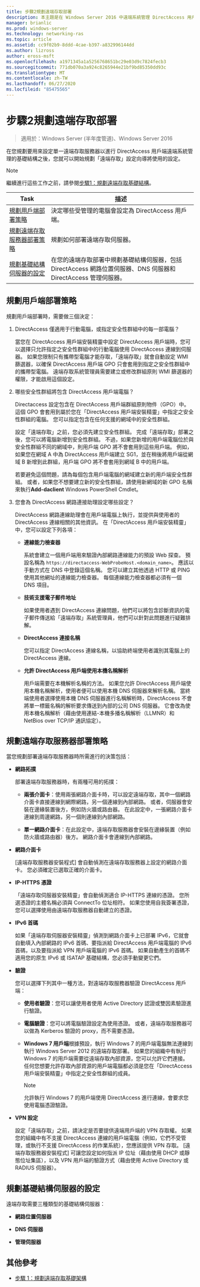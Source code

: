 ```yaml
---
title: 步驟2規劃遠端存取部署
description: 本主題是在 Windows Server 2016 中遠端系統管理 DirectAccess 用戶端指南的一部分。
manager: brianlic
ms.prod: windows-server
ms.technology: networking-ras
ms.topic: article
ms.assetid: cc9f02b9-8ddd-4cae-b397-a832996144dd
ms.author: lizross
author: eross-msft
ms.openlocfilehash: a1971345a1a5256768651bc29e03d9c7824fecb3
ms.sourcegitcommit: 771db070a3a924c8265944e21bf9bd85350dd93c
ms.translationtype: MT
ms.contentlocale: zh-TW
ms.lasthandoff: 06/27/2020
ms.locfileid: "85475565"
---
```

# <a name="step-2-plan-the-remote-access-deployment"></a>步驟2規劃遠端存取部署

>適用於：Windows Server (半年度管道)、Windows Server 2016

在您規劃要用來設定單一遠端存取服務器以進行 DirectAccess 用戶端遠端系統管理的基礎結構之後，您就可以開始規劃「遠端存取」設定向導將使用的設定。

> [!NOTE]
> 繼續進行這些工作之前，請參閱[步驟1：規劃遠端存取基礎結構](Step-1-Plan-the-Remote-Access-Infrastructure.md)。

|Task|描述|
|----|--------|
|[規劃用戶端部署策略](#plan-a-client-deployment-strategy)|決定哪些受管理的電腦會設定為 DirectAccess 用戶端。|
|[規劃遠端存取服務器部署策略](#plan-a-remote-access-server-deployment-strategy)|規劃如何部署遠端存取伺服器。|
|[規劃基礎結構伺服器的設定](#plan-the-infrastructure-servers-configurations)|在您的遠端存取部署中規劃基礎結構伺服器，包括 DirectAccess 網路位置伺服器、DNS 伺服器和 DirectAccess 管理伺服器。|

## <a name="plan-a-client-deployment-strategy"></a>規劃用戶端部署策略
規劃用戶端部署時，需要做三個決定：

1.  DirectAccess 僅適用于行動電腦，或指定安全性群組中的每一部電腦？

    當您在 DirectAccess 用戶端安裝精靈中設定 DirectAccess 用戶端時，您可以選擇只允許指定之安全性群組中的行動電腦使用 DirectAccess 連線到伺服器。 如果您限制只有攜帶型電腦才能存取，「遠端存取」就會自動設定 WMI 篩選器，以確保 DirectAccess 用戶端 GPO 只會套用到指定之安全性群組中的攜帶型電腦。 遠端存取系統管理員需要建立或修改群組原則 WMI 篩選器的權限，才能啟用這個設定。

2.  哪些安全性群組將包含 DirectAccess 用戶端電腦？

    Directaccess 設定包含在 DirectAccess 用戶端群組原則物件（GPO）中。 這個 GPO 會套用到屬於您在「DirectAccess 用戶端安裝精靈」中指定之安全性群組的電腦。 您可以指定包含在任何支援的網域中的安全性群組。

    設定「遠端存取」之前，您必須先建立安全性群組。 完成「遠端存取」部署之後，您可以將電腦新增到安全性群組。 不過，如果您新增的用戶端電腦位於與安全性群組不同的網域中，則用戶端 GPO 將不會套用到這些用戶端。 例如，如果您在網域 A 中為 DirectAccess 用戶端建立 SG1，並在稍後將用戶端從網域 B 新增到此群組，用戶端 GPO 將不會套用到網域 B 中的用戶端。

    若要避免這個問題，請為每個包含用戶端電腦的網域建立新的用戶端安全性群組。 或者，如果您不想要建立新的安全性群組，請使用新網域的新 GPO 名稱來執行**Add-daclient** Windows PowerShell Cmdlet。

3.  您會為 DirectAccess 網路連接助理設定哪些設定？

    DirectAccess 網路連線助理會在用戶端電腦上執行，並提供與使用者的 DirectAccess 連線相關的其他資訊。 在「DirectAccess 用戶端安裝精靈」中，您可以設定下列各項：

    -   **連線能力檢查器**

        系統會建立一個用戶端用來驗證內部網路連線能力的預設 Web 探查。 預設名稱為 `https://directaccess-WebProbeHost.<domain_name>`。 應該以手動方式在 DNS 中登錄這個名稱。 您可以建立其他透過 HTTP 或 PING 使用其他網址的連線能力檢查器。 每個連線能力檢查器都必須有一個 DNS 項目。

    -   **技術支援電子郵件地址**

        如果使用者遇到 DirectAccess 連線問題，他們可以將包含診斷資訊的電子郵件傳送給「遠端存取」系統管理員，他們可以針對此問題進行疑難排解。

    -   **DirectAccess 連接名稱**

        您可以指定 DirectAccess 連線名稱，以協助終端使用者識別其電腦上的 DirectAccess 連線。

    -   **允許 DirectAccess 用戶端使用本機名稱解析**

        用戶端需要在本機解析名稱的方法。 如果您允許 DirectAccess 用戶端使用本機名稱解析，使用者便可以使用本機 DNS 伺服器來解析名稱。 當終端使用者選擇使用本機 DNS 伺服器進行名稱解析時，DirectAccess 不會將單一標籤名稱的解析要求傳送到內部的公司 DNS 伺服器。 它會改為使用本機名稱解析（藉由使用連結-本機多播名稱解析（LLMNR）和 NetBios over TCP/IP 通訊協定）。

## <a name="plan-a-remote-access-server-deployment-strategy"></a>規劃遠端存取服務器部署策略
當您規劃部署遠端存取服務器時所需進行的決策包括：

-   **網路拓撲**

    部署遠端存取服務器時，有兩種可用的拓撲：

    -   **兩張介面卡**：使用兩張網路介面卡時，可以設定遠端存取，其中一個網路介面卡直接連線到網際網路，另一個連線到內部網路。 或者，伺服器會安裝在邊緣裝置後方，例如防火牆或路由器。 在此設定中，一張網路介面卡連線到周邊網路，另一個則連線到內部網路。

    -   **單一網路介面卡**：在此設定中，遠端存取服務器會安裝在邊緣裝置（例如防火牆或路由器）後方。 網路介面卡會連線到內部網路。

-   **網路介面卡**

    [遠端存取服務器安裝程式] 會自動偵測在遠端存取服務器上設定的網路介面卡。 您必須確定已選取正確的介面卡。

-   **IP-HTTPS 憑證**

    「遠端存取伺服器安裝精靈」會自動偵測適合 IP-HTTPS 連線的憑證。 您所選憑證的主體名稱必須與 ConnectTo 位址相符。 如果您使用自我簽署憑證，您可以選擇使用由遠端存取服務器自動建立的憑證。

-   **IPv6 首碼**

    如果「遠端存取伺服器安裝精靈」偵測到網路介面卡上已部署 IPv6，它就會自動填入內部網路的 IPv6 首碼、要指派給 DirectAccess 用戶端電腦的 IPv6 首碼，以及要指派給 VPN 用戶端電腦的 IPv6 首碼。 如果自動產生的首碼不適用您的原生 IPv6 或 ISATAP 基礎結構，您必須手動變更它們。

-   **驗證**

    您可以選擇下列其中一種方法，對遠端存取服務器驗證 DirectAccess 用戶端：

    -   **使用者驗證**：您可以讓使用者使用 Active Directory 認證或雙因素驗證進行驗證。

    -   **電腦驗證**：您可以將電腦驗證設定為使用憑證。 或者，遠端存取服務器可以做為 Kerberos 驗證的 proxy，而不需要憑證。

    -   **Windows 7 用戶端**根據預設，執行 Windows 7 的用戶端電腦無法連線到執行 Windows Server 2012 的遠端存取部署。 如果您的組織中有執行 Windows 7 的用戶端需要從遠端存取內部資源，您可以允許它們連接。 任何您想要允許存取內部資源的用戶端電腦都必須是您在「DirectAccess 用戶端安裝精靈」中指定之安全性群組的成員。

        > [!NOTE]
        > 允許執行 Windows 7 的用戶端使用 DirectAccess 進行連線，會要求您使用電腦憑證驗證。

-   **VPN 設定**

    設定「遠端存取」之前，請決定是否要提供遠端用戶端的 VPN 存取權。 如果您的組織中有不支援 DirectAccess 連線的用戶端電腦（例如，它們不受管理，或執行不支援 DirectAccess 的作業系統），您應該提供 VPN 存取。 [遠端存取服務器安裝程式] 可讓您設定如何指派 IP 位址（藉由使用 DHCP 或靜態位址集區），以及 VPN 用戶端的驗證方式（藉由使用 Active Directory 或 RADIUS 伺服器）。

## <a name="plan-the-infrastructure-servers-configurations"></a>規劃基礎結構伺服器的設定
遠端存取需要三種類型的基礎結構伺服器：

-   **網路位置伺服器**

-   **DNS 伺服器**

-   **管理伺服器**

## <a name="additional-references"></a>其他參考

-   [步驟 1：規劃遠端存取基礎架構](Step-1-Plan-the-Remote-Access-Infrastructure.md)



